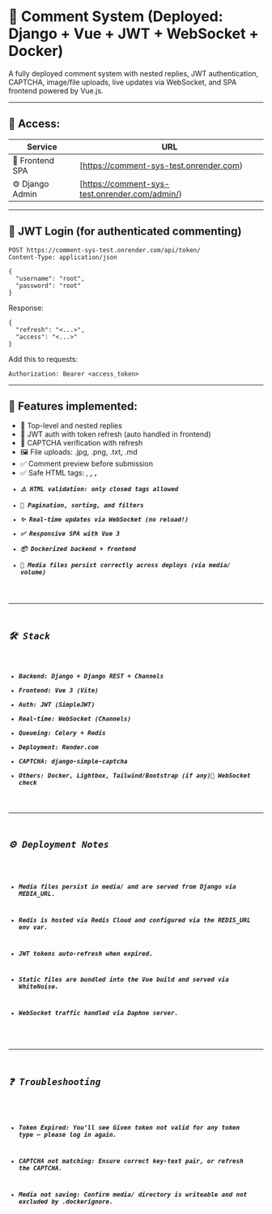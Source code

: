 # 📝 Comment System (Deployed: Django + Vue + JWT + WebSocket + Docker)

A fully deployed comment system with nested replies, JWT authentication, CAPTCHA, image/file uploads, live updates via WebSocket, and SPA frontend powered by Vue.js.

---


## 🔗 Access:

| Service         | URL                                             |
|------------------|--------------------------------------------------|
| 🎨 Frontend SPA  | [https://comment-sys-test.onrender.com) |
| ⚙ Django Admin   | [https://comment-sys-test.onrender.com/admin/) |


---


## 🔐 JWT Login (for authenticated commenting)

```
POST https://comment-sys-test.onrender.com/api/token/
Content-Type: application/json

{
  "username": "root",
  "password": "root"
}
```

Response:

```
{
  "refresh": "<...>",
  "access": "<...>"
}
```

Add this to requests:

```
Authorization: Bearer <access_token>
```

---

## 🔧 Features implemented:

- 💬 Top-level and nested replies
- 🔐 JWT auth with token refresh (auto handled in frontend)
- 🧠 CAPTCHA verification with refresh
- 🖼 File uploads: .jpg, .png, .txt, .md
- ✅ Comment preview before submission
- ✅ Safe HTML tags: <i>, <strong>, <code>, <a>
- ⚠️ HTML validation: only closed tags allowed
- 📎 Pagination, sorting, and filters
- ✨ Real-time updates via WebSocket (no reload!)
- ✅ Responsive SPA with Vue 3
- 📦 Dockerized backend + frontend
- 📂 Media files persist correctly across deploys (via media/ volume)

---

## 🛠 Stack
- Backend: Django + Django REST + Channels
- Frontend: Vue 3 (Vite)
- Auth: JWT (SimpleJWT)
- Real-time: WebSocket (Channels)
- Queueing: Celery + Redis
- Deployment: Render.com
- CAPTCHA: django-simple-captcha
- Others: Docker, Lightbox, Tailwind/Bootstrap (if any)🔎 WebSocket check

---

## ⚙ Deployment Notes
- Media files persist in media/ and are served from Django via MEDIA_URL.

- Redis is hosted via Redis Cloud and configured via the REDIS_URL env var.

- JWT tokens auto-refresh when expired.

- Static files are bundled into the Vue build and served via WhiteNoise.

- WebSocket traffic handled via Daphne server.

---

## ❓ Troubleshooting
- Token Expired: You’ll see Given token not valid for any token type – please log in again.

- CAPTCHA not matching: Ensure correct key-text pair, or refresh the CAPTCHA.

- Media not saving: Confirm media/ directory is writeable and not excluded by .dockerignore.


